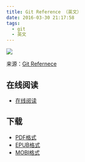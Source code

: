 ```yaml
---
title: Git Reference （英文）
date: 2016-03-30 21:17:58
tags:
  - git
  - 英文
---
```


![](https://ek8whxe.cloudimg.io/s/width/226/https://www.gitbook.com/cover/book/wizardforcel/git-ref-en.jpg?build=1452162345819&v=12.0.4)

来源：[Git Refernece](https://git-scm.com/docs)

<!--more-->

## 在线阅读 ##

+ [在线阅读](https://www.gitbook.com/book/wizardforcel/git-ref-en/details)

## 下载 ##

+ [PDF格式](https://www.gitbook.com/download/pdf/book/wizardforcel/git-ref-en)
+ [EPUB格式](https://www.gitbook.com/download/epub/book/wizardforcel/git-ref-en)
+ [MOBI格式](https://www.gitbook.com/download/mobi/book/wizardforcel/git-ref-en)

